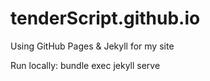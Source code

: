 # tenderScript.github.io
Using GitHub Pages & Jekyll for my site

Run locally: bundle exec jekyll serve
